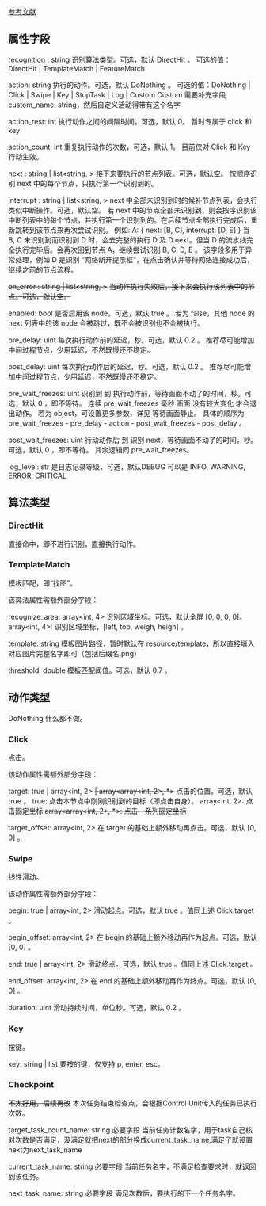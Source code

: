 [参考文献](https://github.com/MaaXYZ/MaaFramework/blob/main/docs/zh_cn/3.1-%E4%BB%BB%E5%8A%A1%E6%B5%81%E6%B0%B4%E7%BA%BF%E5%8D%8F%E8%AE%AE.md)

## 属性字段
recognition : string
识别算法类型。可选，默认 DirectHit 。
可选的值：DirectHit | TemplateMatch | FeatureMatch 

action: string
执行的动作。可选，默认 DoNothing 。
可选的值：DoNothing | Click | Swipe | Key | StopTask | Log | Custom
Custom 需要补充字段 custom_name: string，然后自定义活动得带有这个名字

action_rest: int
执行动作之间的间隔时间，可选，默认 0。
暂时专属于 click 和 key

action_count: int
重复执行动作的次数，可选，默认 1。
目前仅对 Click 和 Key 行动生效。

next : string | list<string, >
接下来要执行的节点列表。可选，默认空。
按顺序识别 next 中的每个节点，只执行第一个识别到的。

interrupt : string | list<string, >
next 中全部未识别到时的候补节点列表，会执行类似中断操作。可选，默认空。
若 next 中的节点全部未识别到，则会按序识别该中断列表中的每个节点，并执行第一个识别到的。在后续节点全部执行完成后，重新跳转到该节点来再次尝试识别。
例如: A: { next: [B, C], interrupt: [D, E] }
当 B, C 未识别到而识别到 D 时，会去完整的执行 D 及 D.next。但当 D 的流水线完全执行完毕后。会再次回到节点 A，继续尝试识别 B, C, D, E 。
该字段多用于异常处理，例如 D 是识别 “网络断开提示框”，在点击确认并等待网络连接成功后，继续之前的节点流程。

~~on_error : string | list<string, >~~
~~当动作执行失败后，接下来会执行该列表中的节点。可选，默认空。~~

enabled: bool
是否启用该 node。可选，默认 true 。
若为 false，其他 node 的 next 列表中的该 node 会被跳过，既不会被识别也不会被执行。

pre_delay: uint
每次执行动作前的延迟，秒。可选，默认 0.2 。
推荐尽可能增加中间过程节点，少用延迟，不然既慢还不稳定。

post_delay: uint
每次执行动作后的延迟，秒。可选，默认 0.2 。
推荐尽可能增加中间过程节点，少用延迟，不然既慢还不稳定。

pre_wait_freezes: uint 
识别到 到 执行动作前，等待画面不动了的时间，秒。可选，默认 0 ，即不等待。
连续 pre_wait_freezes 毫秒 画面 没有较大变化 才会退出动作。
若为 object，可设置更多参数，详见 等待画面静止。
具体的顺序为 pre_wait_freezes - pre_delay - action - post_wait_freezes - post_delay 。

post_wait_freezes: uint 
行动动作后 到 识别 next，等待画面不动了的时间，秒。可选，默认 0 ，即不等待。
其余逻辑同 pre_wait_freezes。

log_level: str
是日志记录等级，可选，默认DEBUG
可以是 INFO, WARNING, ERROR, CRITICAL


## 算法类型
### DirectHit
直接命中，即不进行识别，直接执行动作。

### TemplateMatch
模板匹配，即“找图”。

该算法属性需额外部分字段：

recognize_area: array<int, 4> 
识别区域坐标。可选，默认全屏 [0, 0, 0, 0]。
array<int, 4>: 识别区域坐标，[left, top, weigh, heigh] 。

template: string 
模板图片路径，暂时默认在 resource/template，所以直接填入对应图片完整名字即可（包括后缀名.png）

threshold: double 
模板匹配阈值。可选，默认 0.7 。



## 动作类型
DoNothing
什么都不做。

### Click
点击。

该动作属性需额外部分字段：

target: true | array<int, 2> ~~| array<array<int, 2>, *>~~
点击的位置。可选，默认 true 。
true: 点击本节点中刚刚识别到的目标（即点击自身）。
array<int, 2>: 点击固定坐标
~~array<array<int, 2>, *>: 点击一系列固定坐标~~

target_offset: array<int, 2>
在 target 的基础上额外移动再点击。可选，默认 [0, 0] 。



### Swipe
线性滑动。

该动作属性需额外部分字段：

begin: true | array<int, 2>
滑动起点。可选，默认 true 。值同上述 Click.target 。

begin_offset: array<int, 2>
在 begin 的基础上额外移动再作为起点。可选，默认 [0, 0] 。

end: true | array<int, 2>
滑动终点。可选，默认 true 。值同上述 Click.target 。

end_offset: array<int, 2>
在 end 的基础上额外移动再作为终点。可选，默认 [0, 0] 。

duration: uint
滑动持续时间，单位秒。可选，默认 0.2 。


### Key
按键。

key: string | list<string>
要按的键，仅支持 p, enter, esc。

### Checkpoint
~~不太好用，后续再改~~
本次任务结束检查点，会根据Control Unit传入的任务已执行次数。

target_task_count_name: string 
必要字段
当前任务计数名字，用于task自己核对次数是否满足，没满足就把next的部分换成current_task_name,满足了就设置next为next_task_name

current_task_name: string
必要字段
当前任务名字，不满足检查要求时，就返回到该任务。

next_task_name: string
必要字段
满足次数后，要执行的下一个任务名字。

